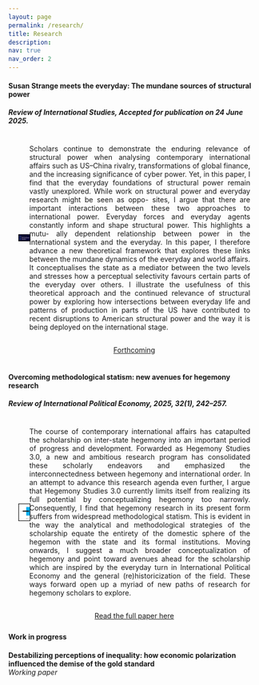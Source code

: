 ```yaml
---
layout: page
permalink: /research/
title: Research
description:
nav: true
nav_order: 2
---
```


#### **Susan Strange meets the everyday: The mundane sources of structural power** <br> 
##### *Review of International Studies*, Accepted for publication on 24 June 2025.

<div class="publication-container" style="display: flex; align-items: center; margin-top: 25px; padding-left: 20px; padding-right: 20px;">
    <a href="https://doi.org/10.1017/S0260210525101083" target="_blank">
        <img src="/assets/img/RIS_Susan Strange.jpg" alt="RIS Susan Strange" style="width: 200px; margin-right: 20px; border: 1px solid black; display: block; align-self: center;">
    </a>
    <div style="max-width: 100%; text-align: justify;">
        <p>
            Scholars continue to demonstrate the enduring relevance of structural power when analysing contemporary international affairs such as US–China rivalry, transformations of global finance, and the increasing significance of cyber power. Yet, in this paper, I find that the everyday foundations of structural power remain vastly unexplored. While work on structural power and everyday research might be seen as oppo- sites, I argue that there are important interactions between these two approaches to international power. Everyday forces and everyday agents constantly inform and shape structural power. This highlights a mutu- ally dependent relationship between power in the international system and the everyday. In this paper, I therefore advance a new theoretical framework that explores these links between the mundane dynamics of the everyday and world affairs. It conceptualises the state as a mediator between the two levels and stresses how a perceptual selectivity favours certain parts of the everyday over others. I illustrate the usefulness of this theoretical approach and the continued relevance of structural power by exploring how intersections between everyday life and patterns of production in parts of the US have contributed to recent disruptions to American structural power and the way it is being deployed on the international stage.
        </p>
    </div>
</div>

<!-- Centered button -->
<div style="display: flex; justify-content: center; align-items: center; margin-top: 15px;">
    <a href="https://doi.org/10.1017/S0260210525101083" target="_blank" 
       class="custom-button">
        Forthcoming
    </a>
</div>

<br> 

#### **Overcoming methodological statism: new avenues for hegemony research** <br> 
##### *Review of International Political Economy*, 2025, 32(1), 242–257.

<div class="publication-container" style="display: flex; align-items: center; margin-top: 25px; padding-left: 20px; padding-right: 20px;">
    <a href="https://doi.org/10.1080/09692290.2024.2401432" target="_blank">
        <img src="/assets/img/RIPE_methodological_statism.jpg" alt="RIPE Methodological Statism" style="width: 200px; margin-right: 20px; border: 1px solid black; display: block; align-self: center;">
    </a>
    <div style="max-width: 100%; text-align: justify;">
        <p>
            The course of contemporary international affairs has catapulted the scholarship on inter-state hegemony into an important period of progress and development. Forwarded as Hegemony Studies 3.0, a new and ambitious research program has consolidated these scholarly endeavors and emphasized the interconnectedness between hegemony and international order. In an attempt to advance this research agenda even further, I argue that Hegemony Studies 3.0 currently limits itself from realizing its full potential by conceptualizing hegemony too narrowly. Consequently, I find that hegemony research in its present form suffers from widespread methodological statism. This is evident in the way the analytical and methodological strategies of the scholarship equate the entirety of the domestic sphere of the hegemon with the state and its formal institutions. Moving onwards, I suggest a much broader conceptualization of hegemony and point toward avenues ahead for the scholarship which are inspired by the everyday turn in International Political Economy and the general (re)historicization of the field. These ways forward open up a myriad of new paths of research for hegemony scholars to explore.
        </p>
    </div>
</div>

<!-- Centered button -->
<div style="display: flex; justify-content: center; align-items: center; margin-top: 15px;">
    <a href="https://doi.org/10.1080/09692290.2024.2401432" target="_blank" 
       class="custom-button">
        Read the full paper here
    </a>
</div>

<h4 style="margin-bottom: 20px; margin-top: 25px;">Work in progress</h4>

**Destabilizing perceptions of inequality: how economic polarization influenced the demise of the gold standard** <br> 
*Working paper*
